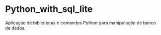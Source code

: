 # Python_with_sql_lite
Aplicação de bibliotecas e comandos Python para manipulação de banco de dados.
